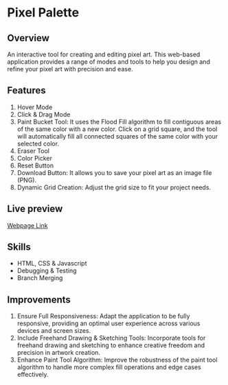 # Pixel Palette

## Overview

An interactive tool for creating and editing pixel art. This web-based application provides a range of modes and tools to help you design and refine your pixel art with precision and ease.

## Features
1. Hover Mode
2. Click & Drag Mode
3. Paint Bucket Tool: It uses the Flood Fill algorithm to fill contiguous areas of the same color with a new color. Click on a grid square, and the tool will automatically fill all connected squares of the same color with your selected color.
2. Eraser Tool
3. Color Picker
4. Reset Button
5. Download Button: It allows you to save your pixel art as an image file (PNG). 
6. Dynamic Grid Creation: Adjust the grid size to fit your project needs. 

## Live preview 

[Webpage Link](https://nehag2005.github.io/Anime-Landing-Page/)

## Skills 

- HTML, CSS & Javascript
- Debugging & Testing
- Branch Merging 

## Improvements 
1. Ensure Full Responsiveness: Adapt the application to be fully responsive, providing an optimal user experience across various devices and screen sizes.
2. Include Freehand Drawing & Sketching Tools: Incorporate tools for freehand drawing and sketching to enhance creative freedom and precision in artwork creation.
3. Enhance Paint Tool Algorithm: Improve the robustness of the paint tool algorithm to handle more complex fill operations and edge cases effectively.
